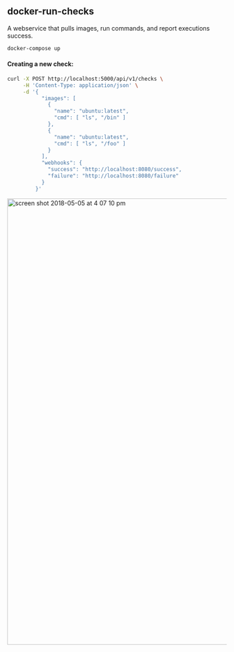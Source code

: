 ## docker-run-checks

A webservice that pulls images, run commands, and report executions success.

```bash
docker-compose up
```

#### Creating a new check:

```bash
curl -X POST http://localhost:5000/api/v1/checks \
     -H 'Content-Type: application/json' \
     -d '{
           "images": [
             {
               "name": "ubuntu:latest",
               "cmd": [ "ls", "/bin" ]
             },
             {
               "name": "ubuntu:latest",
               "cmd": [ "ls", "/foo" ]
             }
           ],
           "webhooks": {
             "success": "http://localhost:8080/success",
             "failure": "http://localhost:8080/failure"
           }
         }'
```

<img width="1026" alt="screen shot 2018-05-05 at 4 07 10 pm" src="https://user-images.githubusercontent.com/2709086/39668285-763b338a-507e-11e8-85ed-bd1bf5438104.png">